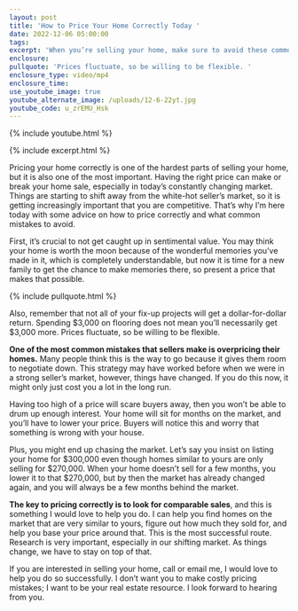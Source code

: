 ```yaml
---
layout: post
title: 'How to Price Your Home Correctly Today '
date: 2022-12-06 05:00:00
tags:
excerpt: 'When you’re selling your home, make sure to avoid these common mistakes. '
enclosure:
pullquote: 'Prices fluctuate, so be willing to be flexible. '
enclosure_type: video/mp4
enclosure_time:
use_youtube_image: true
youtube_alternate_image: /uploads/12-6-22yt.jpg
youtube_code: u_zrEMU_Hsk
---
```

{% include youtube.html %}

{% include excerpt.html %}

Pricing your home correctly is one of the hardest parts of selling your home, but it is also one of the most important. Having the right price can make or break your home sale, especially in today’s constantly changing market. Things are starting to shift away from the white-hot seller’s market, so it is getting increasingly important that you are competitive. That’s why I’m here today with some advice on how to price correctly and what common mistakes to avoid.&nbsp;

First, it’s crucial to not get caught up in sentimental value. You may think your home is worth the moon because of the wonderful memories you’ve made in it, which is completely understandable, but now it is time for a new family to get the chance to make memories there, so present a price that makes that possible.

{% include pullquote.html %}

Also, remember that not all of your fix-up projects will get a dollar-for-dollar return. Spending $3,000 on flooring does not mean you’ll necessarily get $3,000 more. Prices fluctuate, so be willing to be flexible.&nbsp;

**One of the most common mistakes that sellers make is overpricing their homes.** Many people think this is the way to go because it gives them room to negotiate down. This strategy may have worked before when we were in a strong seller’s market, however, things have changed. If you do this now, it might only just cost you a lot in the long run.&nbsp;

Having too high of a price will scare buyers away, then you won’t be able to drum up enough interest. Your home will sit for months on the market, and you’ll have to lower your price. Buyers will notice this and worry that something is wrong with your house.&nbsp;

Plus, you might end up chasing the market. Let’s say you insist on listing your home for $300,000 even though homes similar to yours are only selling for $270,000. When your home doesn’t sell for a few months, you lower it to that $270,000, but by then the market has already changed again, and you will always be a few months behind the market.&nbsp;

**The key to pricing correctly is to look for comparable sales**, and this is something I would love to help you do. I can help you find homes on the market that are very similar to yours, figure out how much they sold for, and help you base your price around that. This is the most successful route. Research is very important, especially in our shifting market. As things change, we have to stay on top of that.&nbsp;

If you are interested in selling your home, call or email me, I would love to help you do so successfully. I don’t want you to make costly pricing mistakes; I want to be your real estate resource. I look forward to hearing from you.